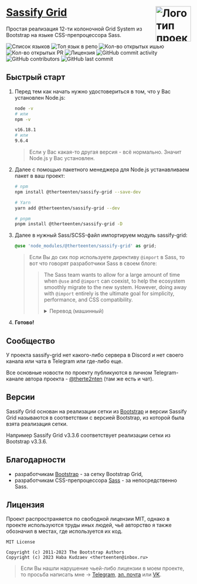 <img src="https://github.com/therteenten/sassify-grid/blob/main/.github/images/sassify_logo_round.png?raw=true" width="96" height="96" align="right" alt="Логотип проекта Sassify Grid"> [Sassify Grid](https://github.com/therteenten/sassify-grid.git)
===

Простая реализация 12-ти колоночной Grid System из Bootstrap на языке CSS-препроцессора Sass.

![Список языков](https://img.shields.io/github/languages/count/therteenten/sassify-grid?color=%23ff0056)
![Топ язык в репо](https://img.shields.io/github/languages/top/therteenten/sassify-grid?color=%23ff0056)
![Кол-во открытых ишью](https://img.shields.io/github/issues-raw/therteenten/sassify-grid)
![Кол-во открытых PR](https://img.shields.io/github/issues-pr-raw/therteenten/sassify-grid)
![Лицензия](https://img.shields.io/github/license/therteenten/sassify-grid)
![GitHub commit activity](https://img.shields.io/github/commit-activity/m/therteenten/sassify-grid)
![GitHub contributors](https://img.shields.io/github/contributors/therteenten/sassify-grid)
![GitHub last commit](https://img.shields.io/github/last-commit/therteenten/sassify-grid)


## Быстрый старт
1. Перед тем как начать нужно удостовериться в том, что у Вас установлен Node.js:

	```sh
	node -v
	# или
	npm -v
	```
	```sh
	v16.18.1
	# или
	9.6.4
	```

	> Если у Вас какая-то другая версия - всё нормально. Значит Node.js у Вас установлен.

2. Далее с помощью пакетного менеджера для Node.js устанавливаем пакет в ваш проект:

	```sh
	# npm
	npm install @therteenten/sassify-grid --save-dev
	```
	```sh
	# Yarn
	yarn add @therteenten/sassify-grid --dev
	```
	```sh
	# pnpm
	pnpm install @therteenten/sassify-grid -D
	```

3. Далее в нужный Sass/SCSS-файл импортируем модуль sassify-grid:

	```scss
	@use 'node_modules/@therteenten/sassify-grid' as grid;
	```

	> Если Вы до сих пор используете директиву `@import` в Sass, то вот что говорят разработчики Sass в своем блоге:
	>
	> > The Sass team wants to allow for a large amount of time when `@use` and `@import` can coexist, to help the ecosystem smoothly migrate to the new system. However, doing away with `@import` entirely is the ultimate goal for simplicity, performance, and CSS compatibility.
	> > <details><summary>Перевод (машинный)</summary><br><p>Команда Sass хочет предусмотреть большое количество времени, когда <code>@use</code>  и <code>@import</code> могут сосуществовать, чтобы помочь экосистеме плавно перейти на новую систему. Однако полный отказ от <code>@import</code> является конечной целью для простоты, производительности и совместимости с CSS.</p></details>

4. **Готово!**

## Сообщество
У проекта sassify-grid нет какого-либо сервера в Discord и нет своего канала или чата в Telegram или где-либо еще.

Все основные новости по проекту публикуются в личном Telegram-канале автора проекта - [@therte2nten][sassify-grid-telegram] (там же есть и чат).

## Версии
Sassify Grid основан на реализации сетки из [Bootstrap][github-repo-bootstrap] и версии Sassify Grid называются в соответствии с версией Bootstrap, из которой была взята реализация сетки.

Например Sassify Grid v3.3.6 соответствует реализации сетки из Bootstrap v3.3.6.

## Благодарности

- разработчикам [Bootstrap][github-repo-bootstrap] - за сетку Bootstrap Grid,
- разработчикам CSS-препроцессора [Sass][sass-site] - за непосредственно Sass.

## Лицензия
Проект распространяется по свободной лицензии MIT, однако в проекте используются труды иных людей, чьё авторство я также обозначил в местах, где используется их код.

```
MIT License

Copyright (c) 2011-2023 The Bootstrap Authors
Copyright (c) 2023 Haba Kudzaev <therteenten@inbox.ru>
```

> Если Вы нашли нарушение чьей-либо лицензии в моем проекте, то просьба написать мне → [Telegram][therteenten-telegram], [эл. почта][therteenten-email] или [VK][therteenten-vk].

<!-- ! -->
[sass-site]: https://sass-lang.com/
[github-repo-bootstrap]: https://github.com/twbs/bootstrap
[sassdoc-site]: http://sassdoc.com/
[sassify-grid-telegram]: https://t.me/therte2nten
[therteenten-vk]: https://vk.com/therteenten
[therteenten-telegram]: https://t.me/therteenten
[therteenten-email]: mailto:therteenten@inbox.ru
<!-- ! -->
